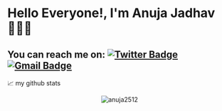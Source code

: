 #  Hello Everyone!, I'm Anuja Jadhav👩🏻‍💻

**You can reach me on:**
[![Twitter Badge](https://img.shields.io/badge/-@Anuja2512-1ca0f1?style=flat-square&labelColor=1ca0f1&logo=twitter&logoColor=white&link=https://twitter.com/Anuja2512)](https://twitter.com/Anuja2512) 
[![Gmail Badge](https://img.shields.io/badge/-anujajadhav2512@gmail.com-c14438?style=flat-square&logo=Gmail&logoColor=white&link=mailto:anujajadhav2512@gmail.com)](mailto:anujajadhav2512@gmail.com)
---

📈 my github stats

<p align="center"> <img src="https://github-readme-stats.vercel.app/api?username=anuja2512&show_icons=true&theme=gotham" alt="anuja2512" />
